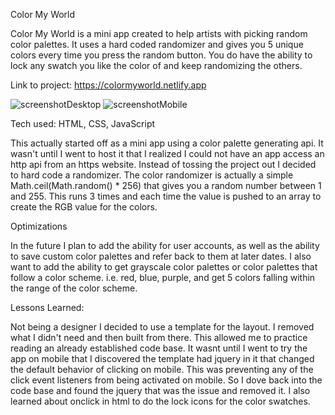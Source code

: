 Color My World

Color My World is a mini app created to help artists with picking random color palettes. It uses a hard coded randomizer and gives you 5 unique colors every time you press the random button. You do have the ability to lock any swatch you like the color of and keep randomizing the others.

Link to project: https://colormyworld.netlify.app


![screenshotDesktop](https://user-images.githubusercontent.com/18084667/198815241-1dc2434e-39c3-4a7f-b78d-427cee113ee6.png)
![screenshotMobile](https://user-images.githubusercontent.com/18084667/198815244-37806980-fb6e-4606-baf5-38c89e6cc84b.png)


Tech used: HTML, CSS, JavaScript

This actually started off as a mini app using a color palette generating api. It wasn't until I went to host it that I realized I could not have an app access an http api from an https website. Instead of tossing the project out I decided to hard code a randomizer. The color randomizer is actually a simple Math.ceil(Math.random() * 256) that gives you a random number between 1 and 255. This runs 3 times and each time the value is pushed to an array to create the RGB value for the colors.

Optimizations

In the future I plan to add the ability for user accounts, as well as the ability to save custom color palettes and refer back to them at later dates. I also want to add the ability to get grayscale color palettes or color palettes that follow a color scheme. i.e. red, blue, purple, and get 5 colors falling within the range of the color scheme.


Lessons Learned:

Not being a designer I decided to use a template for the layout. I removed what I didn't need and then built from there. This allowed me to practice reading an already established code base. It wasnt until I went to try the app on mobile that I discovered the template had jquery in it that changed the default behavior of clicking on mobile. This was preventing any of the click event listeners from being activated on mobile. So I dove back into the code base and found the jquery that was the issue and removed it. I also learned about onclick in html to do the lock icons for the color swatches.

